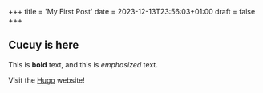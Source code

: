 +++
title = 'My First Post'
date = 2023-12-13T23:56:03+01:00
draft = false
+++
## Cucuy is here

This is **bold** text, and this is *emphasized* text.

Visit the [Hugo](https://gohugo.io) website!